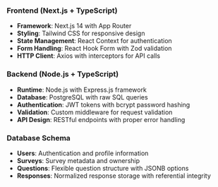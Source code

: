 ﻿### Frontend (Next.js + TypeScript)
- **Framework**: Next.js 14 with App Router
- **Styling**: Tailwind CSS for responsive design
- **State Management**: React Context for authentication
- **Form Handling**: React Hook Form with Zod validation
- **HTTP Client**: Axios with interceptors for API calls

### Backend (Node.js + TypeScript)
- **Runtime**: Node.js with Express.js framework
- **Database**: PostgreSQL with raw SQL queries
- **Authentication**: JWT tokens with bcrypt password hashing
- **Validation**: Custom middleware for request validation
- **API Design**: RESTful endpoints with proper error handling

### Database Schema
- **Users**: Authentication and profile information
- **Surveys**: Survey metadata and ownership
- **Questions**: Flexible question structure with JSONB options
- **Responses**: Normalized response storage with referential integrity

